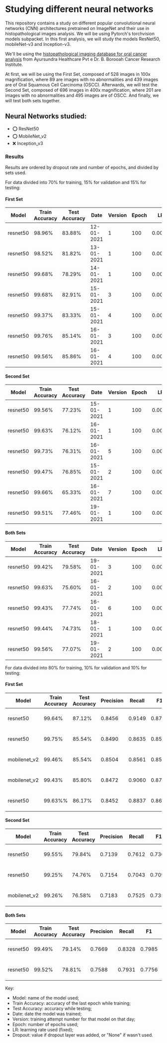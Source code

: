 # Studying different neural networks

This repository contains a study on different popular convolutional neural networks (CNN) architectures pretrained on ImageNet and their use in histopathological images analysis. We will be using Pytorch's torchvision models subpacket. In this first analysis, we will study the models ResNet50, mobileNet-v3 and Inception-v3.

We'll be using the [histopathological imaging database for oral cancer analysis](https://www.ncbi.nlm.nih.gov/pmc/articles/PMC6994517/) from Ayursundra Healthcare Pvt e Dr. B. Borooah Cancer Research Institute. 

At first, we will be using the First Set, composed of 528 images in 100x magnification, where 89 are images with no abnormalities and 439 images are of Oral Squamous Cell Carcinoma (OSCC). Afterwards, we will test the Second Set, composed of 696 images in 400x magnification, where 201 are images with no abnormalities and 495 images are of OSCC. And finally, we will test both sets together.

## Neural Networks studied:

+ :o: ResNet50
+ :o: MobileNet_v2
+ :x: Inception_v3

### Results

Results are ordered by dropout rate and number of epochs, and divided by sets used. 

For data divided into 70% for training, 15% for validation and 15% for testing:

#### First Set

|Model|Train Accuracy|Test Accuracy|Date|Version|Epoch|LR|Dropout|
|---|---|---|---|---|---|---|---|
|resnet50|98.96%|83.88%|12-01-2021|1|100|0.001|None|
|resnet50|98.52%|81.82%|13-01-2021|1|100|0.001|None|
|resnet50|99.68%|78.29%|14-01-2021|1|100|0.001|None|
|resnet50|99.68%|82.91%|15-01-2021|3|100|0.0001|0.2|
|resnet50|99.37%|83.33%|15-01-2021|4|100|0.0001|0.2|
|resnet50|99.76%|85.14%|16-01-2021|3|100|0.0001|0.5|
|resnet50|99.56%|85.86%|16-01-2021|4|100|0.0001|0.5|

#### Second Set

|Model|Train Accuracy|Test Accuracy|Date|Version|Epoch|LR|Dropout|
|---|---|---|---|---|---|---|---|
|resnet50|99.56%|77.23%|15-01-2021|1|100|0.0001|None|
|resnet50|99.63%|76.12%|16-01-2021|1|100|0.0001|0.2|
|resnet50|99.73%|76.31%|16-01-2021|5|100|0.0001|0.2|
|resnet50|99.47%|76.85%|15-01-2021|2|100|0.0001|0.5|
|resnet50|99.66%|65.33%|16-01-2021|7|100|0.0001|0.5|
|resnet50|99.51%|77.46%|19-01-2021|1|100|0.0001|0.5|

#### Both Sets

|Model|Train Accuracy|Test Accuracy|Date|Version|Epoch|LR|Dropout|
|---|---|---|---|---|---|---|---|
|resnet50|99.42%|79.58%|19-01-2021|3|100|0.0001|None|
|resnet50|99.63%|75.60%|16-01-2021|2|100|0.0001|0.2|
|resnet50|99.43%|77.74%|16-01-2021|6|100|0.0001|0.2|
|resnet50|99.44%|74.73%|18-01-2021|1|100|0.0001|0.5|
|resnet50|99.56%|77.07%|19-01-2021|2|100|0.0001|0.5|

For data divided into 80% for training, 10% for validation and 10% for testing:

#### First Set

|Model|Train Accuracy|Test Accuracy|Precision|Recall|F1|Date|Version|Epoch|LR|Dropout|
|---|---|---|---|---|---|---|---|---|---|---|
|resnet50|99.64%|87.12%|0.8456|0.9149|0.8789|19-01-2021|5|100|0.001|None|
|resnet50|99.75%|85.54%|0.8490|0.8635|0.8562|19-01-2021|6|100|0.001|None|
|mobilenet_v2|99.46%|85.54%|0.8504|0.8561|0.8532|22-01-2021|1|200|0.001|None|
|mobilenet_v2|99.43%|85.80%|0.8472|0.9060|0.8757|22-01-2021|2|200|0.001|None|
|resnet50|99.63%%|86.17%|0.8452|0.8837|0.8640|21-01-2021|3|200|0.001|0.5|

#### Second Set

|Model|Train Accuracy|Test Accuracy|Precision|Recall|F1|Date|Version|Epoch|LR|Dropout|
|---|---|---|---|---|---|---|---|---|---|---|
|resnet50|99.55%|79.84%|0.7139|0.7612|0.7368|20-01-2021|1|100|0.0001|None|
|resnet50|99.25%|74.76%|0.7154|0.7043|0.7098|20-01-2021|2|100|0.0001|None|
|mobilenet_v2|99.26%|76.58%|0.7183|0.7525|0.7355|22-01-2021|3|200|0.001|None|

#### Both Sets

|Model|Train Accuracy|Test Accuracy|Precision|Recall|F1|Date|Version|Epoch|LR|Dropout|
|---|---|---|---|---|---|---|---|---|---|---|
|resnet50|99.49%|79.14%|0.7669|0.8328|0.7985|20-01-2021|3|100|0.0001|None|
|resnet50|99.52%|78.81%|0.7588|0.7931|0.7756|20-01-2021|4|100|0.0001|None|

Key:
+ Model: name of the model used;
+ Train Accuracy: accuracy of the last epoch while training;
+ Test Accuracy: accuracy while testing;
+ Date: date the model was trained;
+ Version: training attempt number for that model on that day;
+ Epoch: number of epochs used;
+ LR: learning rate used (fixed);
+ Dropout: value if dropout layer was added, or "None" if wasn't used.